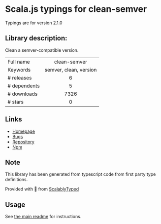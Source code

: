 
# Scala.js typings for clean-semver

Typings are for version 2.1.0

## Library description:
Clean a semver-compatible version.

|                    |                 |
| ------------------ | :-------------: |
| Full name          | clean-semver |
| Keywords           | semver, clean, version |
| # releases         | 6 |
| # dependents       | 5 |
| # downloads        | 7326 |
| # stars            | 0 |

## Links
- [Homepage](https://github.com/Richienb/clean-semver#readme)
- [Bugs](https://github.com/Richienb/clean-semver/issues)
- [Repository](https://github.com/Richienb/clean-semver)
- [Npm](https://www.npmjs.com/package/clean-semver)
    


## Note
This library has been generated from typescript code from first party type definitions.

Provided with :purple_heart: from [ScalablyTyped](https://github.com/oyvindberg/ScalablyTyped)

## Usage
See [the main readme](../../readme.md) for instructions.


